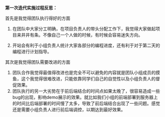 **第一次迭代实施过程反思：**

首先是我觉得团队执行得好的方面

1. 在团队中大家分工明确，在项目负责人的带头分配工作下，我觉得大家做起项目来井井有条。不像自己一个人做的时候，有时候会容易迷失方向。

2. 开站会有利于小组负责人统计大家各部分的编程进度，还有利于对于第二天的编程进行计划指导。

其次是我觉得团队需要改进的方面

1. 团队合作我觉得最值得改进也是完全不可以避免的内容就是团队小组成员的摸鱼，这个我觉得很难改进，只能依靠同学们自己的自觉性以及小组负责人的督促效果。
2. 团队执行的另一大劣势在于前后端结合的时间点如果太晚了，很容易造成一些bug的出现，影响demo展示的效果。就比如我们小组的前端部署到服务器上的时间比后端部署的时间慢了太多，导致了前后端结合出现了一些问题。感觉还是需要小组负责人进行前后端调控，以期达到最好效果。


